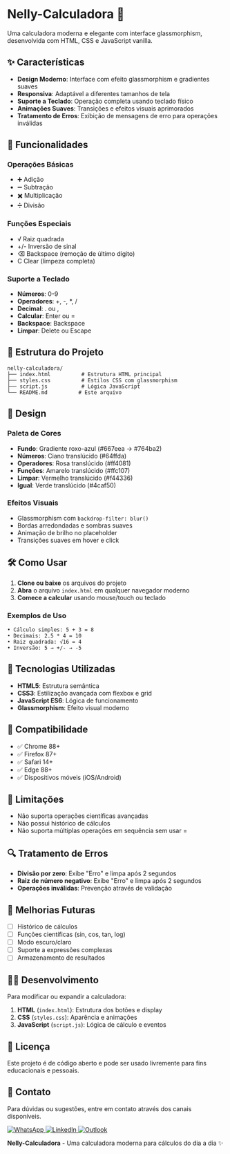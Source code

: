 # Nelly-Calculadora 🧮

Uma calculadora moderna e elegante com interface glassmorphism, desenvolvida com HTML, CSS e JavaScript vanilla.

## ✨ Características

- **Design Moderno**: Interface com efeito glassmorphism e gradientes suaves
- **Responsiva**: Adaptável a diferentes tamanhos de tela
- **Suporte a Teclado**: Operação completa usando teclado físico
- **Animações Suaves**: Transições e efeitos visuais aprimorados
- **Tratamento de Erros**: Exibição de mensagens de erro para operações inválidas

## 🚀 Funcionalidades

### Operações Básicas
- ➕ Adição
- ➖ Subtração
- ✖️ Multiplicação
- ➗ Divisão

### Funções Especiais
- √ Raiz quadrada
- +/- Inversão de sinal
- ⌫ Backspace (remoção de último dígito)
- C Clear (limpeza completa)

### Suporte a Teclado
- **Números**: 0-9
- **Operadores**: +, -, *, /
- **Decimal**: . ou ,
- **Calcular**: Enter ou =
- **Backspace**: Backspace
- **Limpar**: Delete ou Escape

## 📁 Estrutura do Projeto

```
nelly-calculadora/
├── index.html          # Estrutura HTML principal
├── styles.css          # Estilos CSS com glassmorphism
├── script.js           # Lógica JavaScript
└── README.md          # Este arquivo
```

## 🎨 Design

### Paleta de Cores
- **Fundo**: Gradiente roxo-azul (#667eea → #764ba2)
- **Números**: Ciano translúcido (#64ffda)
- **Operadores**: Rosa translúcido (#ff4081)
- **Funções**: Amarelo translúcido (#ffc107)
- **Limpar**: Vermelho translúcido (#f44336)
- **Igual**: Verde translúcido (#4caf50)

### Efeitos Visuais
- Glassmorphism com `backdrop-filter: blur()`
- Bordas arredondadas e sombras suaves
- Animação de brilho no placeholder
- Transições suaves em hover e click

## 🛠️ Como Usar

1. **Clone ou baixe** os arquivos do projeto
2. **Abra** o arquivo `index.html` em qualquer navegador moderno
3. **Comece a calcular** usando mouse/touch ou teclado

### Exemplos de Uso

```
• Cálculo simples: 5 + 3 = 8
• Decimais: 2.5 * 4 = 10
• Raiz quadrada: √16 = 4
• Inversão: 5 → +/- → -5
```

## 🔧 Tecnologias Utilizadas

- **HTML5**: Estrutura semântica
- **CSS3**: Estilização avançada com flexbox e grid
- **JavaScript ES6**: Lógica de funcionamento
- **Glassmorphism**: Efeito visual moderno

## 📱 Compatibilidade

- ✅ Chrome 88+
- ✅ Firefox 87+
- ✅ Safari 14+
- ✅ Edge 88+
- ✅ Dispositivos móveis (iOS/Android)

## 🚫 Limitações

- Não suporta operações científicas avançadas
- Não possui histórico de cálculos
- Não suporta múltiplas operações em sequência sem usar =

## 🔍 Tratamento de Erros

- **Divisão por zero**: Exibe "Erro" e limpa após 2 segundos
- **Raiz de número negativo**: Exibe "Erro" e limpa após 2 segundos
- **Operações inválidas**: Prevenção através de validação

## 🎯 Melhorias Futuras

- [ ] Histórico de cálculos
- [ ] Funções científicas (sin, cos, tan, log)
- [ ] Modo escuro/claro
- [ ] Suporte a expressões complexas
- [ ] Armazenamento de resultados

## 👨‍💻 Desenvolvimento

Para modificar ou expandir a calculadora:

1. **HTML** (`index.html`): Estrutura dos botões e display
2. **CSS** (`styles.css`): Aparência e animações
3. **JavaScript** (`script.js`): Lógica de cálculo e eventos

## 📄 Licença

Este projeto é de código aberto e pode ser usado livremente para fins educacionais e pessoais.

## 📧 Contato

Para dúvidas ou sugestões, entre em contato através dos canais disponíveis.

<div align="start">
  <a href="https://wa.me/5515991563363" target="_blank">
    <img src="https://img.shields.io/badge/WhatsApp-25D366?style=for-the-badge&logo=whatsapp&logoColor=white" alt="WhatsApp">
  </a>
  <a href="https://www.linkedin.com/in/daniellypedrini/" target="_blank">
    <img src="https://img.shields.io/badge/LinkedIn-0077B5?style=for-the-badge&logo=linkedin&logoColor=white" alt="LinkedIn">
  </a>
  <a href="mailto:Daiellypedrini@outlook.com" target="_blank">
    <img src="https://img.shields.io/badge/Microsoft_Outlook-0078D4?style=for-the-badge&logo=microsoft-outlook&logoColor=white" alt="Outlook">
  </a>
</div>

**Nelly-Calculadora** - Uma calculadora moderna para cálculos do dia a dia ✨
